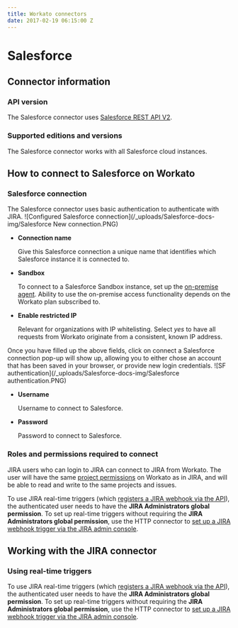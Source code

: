 ```yaml
---
title: Workato connectors
date: 2017-02-19 06:15:00 Z
---
```


# Salesforce

## Connector information

### API version
The Salesforce connector uses [Salesforce REST API V2](https://docs.atlassian.com/jira/REST/cloud/).

### Supported editions and versions
The Salesforce connector works with all Salesforce cloud instances. 

## How to connect to Salesforce on Workato

### Salesforce connection
The Salesforce connector uses basic authentication to authenticate with JIRA.
![Configured Salesforce connection](/_uploads/Salesforce-docs-img/Salesforce New connection.PNG)
* **Connection name**

  Give this Salesforce connection a unique name that identifies which Salesforce instance it is connected to.

* **Sandbox**

  To connect to a Salesforce Sandbox instance, set up the [on-premise agent](https://www.workato.com/secure_agents). Ability to use the on-premise access functionality depends on the Workato plan subscribed to.

* **Enable restricted IP**

  Relevant for organizations with IP whitelisting. Select *yes* to have all requests from Workato originate from a consistent, known IP address.

Once you have filled up the above fields, click on connect a Salesforce connection pop-up will show up, allowing you to either chose an account that has been saved in your browser, or provide new login credentials. ![SF authentication](/_uploads/Salesforce-docs-img/Salesforce authentication.PNG)

* **Username**

  Username to connect to Salesforce.

* **Password**

  Password to connect to Salesforce.
  

### Roles and permissions required to connect
JIRA users who can login to JIRA can connect to JIRA from Workato. The user will have the same [project permissions](https://confluence.atlassian.com/adminjiracloud/managing-project-permissions-776636362.html) on Workato as in JIRA, and will be able to read and write to the same projects and issues.

To use JIRA real-time triggers (which [registers a JIRA webhook via the API](https://developer.atlassian.com/jiradev/jira-apis/webhooks#Webhooks-Registeringawebhook)), the authenticated user needs to have the **JIRA Administrators global permission**. To set up real-time triggers without requiring the **JIRA Administrators global permission**, use the HTTP connector to [set up a JIRA webhook trigger via the JIRA admin console](https://developer.atlassian.com/jiradev/jira-apis/webhooks#Webhooks-jiraadmin).

## Working with the JIRA connector
### Using real-time triggers
To use JIRA real-time triggers (which [registers a JIRA webhook via the API](https://developer.atlassian.com/jiradev/jira-apis/webhooks#Webhooks-Registeringawebhook)), the authenticated user needs to have the **JIRA Administrators global permission**. To set up real-time triggers without requiring the **JIRA Administrators global permission**, use the HTTP connector to [set up a JIRA webhook trigger via the JIRA admin console](https://developer.atlassian.com/jiradev/jira-apis/webhooks#Webhooks-jiraadmin).
